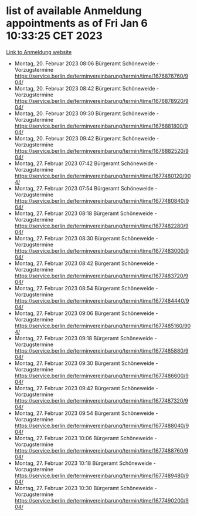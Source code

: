 # list of available Anmeldung appointments as of Fri Jan  6 10:33:25 CET 2023
[Link to Anmeldung website](https://service.berlin.de/terminvereinbarung/termin/tag.php?termin=0&anliegen[]=120686&dienstleisterlist=122210,122217,327316,122219,327312,122227,327314,122231,327346,122243,327348,122252,329742,122260,329745,122262,329748,122254,329751,122271,327278,122273,327274,122277,327276,330436,122280,327294,122282,327290,122284,327292,327539,122291,327270,122285,327266,122286,327264,122296,327268,150230,329760,122301,327282,122297,327286,122294,327284,122312,329763,122314,329775,122304,327330,122311,327334,122309,327332,122281,327352,122279,329772,122276,327324,122274,327326,122267,329766,122246,327318,122251,327320,122257,327322,122208,327298,122226,327300,121362,121364&herkunft=http%3A%2F%2Fservice.berlin.de%2Fdienstleistung%2F120686%2F)
- Montag, 20. Februar 2023 08:06 Bürgeramt Schöneweide - Vorzugstermine https://service.berlin.de/terminvereinbarung/termin/time/1676876760/904/
- Montag, 20. Februar 2023 08:42 Bürgeramt Schöneweide - Vorzugstermine https://service.berlin.de/terminvereinbarung/termin/time/1676878920/904/
- Montag, 20. Februar 2023 09:30 Bürgeramt Schöneweide - Vorzugstermine https://service.berlin.de/terminvereinbarung/termin/time/1676881800/904/
- Montag, 20. Februar 2023 09:42 Bürgeramt Schöneweide - Vorzugstermine https://service.berlin.de/terminvereinbarung/termin/time/1676882520/904/
- Montag, 27. Februar 2023 07:42 Bürgeramt Schöneweide - Vorzugstermine https://service.berlin.de/terminvereinbarung/termin/time/1677480120/904/
- Montag, 27. Februar 2023 07:54 Bürgeramt Schöneweide - Vorzugstermine https://service.berlin.de/terminvereinbarung/termin/time/1677480840/904/
- Montag, 27. Februar 2023 08:18 Bürgeramt Schöneweide - Vorzugstermine https://service.berlin.de/terminvereinbarung/termin/time/1677482280/904/
- Montag, 27. Februar 2023 08:30 Bürgeramt Schöneweide - Vorzugstermine https://service.berlin.de/terminvereinbarung/termin/time/1677483000/904/
- Montag, 27. Februar 2023 08:42 Bürgeramt Schöneweide - Vorzugstermine https://service.berlin.de/terminvereinbarung/termin/time/1677483720/904/
- Montag, 27. Februar 2023 08:54 Bürgeramt Schöneweide - Vorzugstermine https://service.berlin.de/terminvereinbarung/termin/time/1677484440/904/
- Montag, 27. Februar 2023 09:06 Bürgeramt Schöneweide - Vorzugstermine https://service.berlin.de/terminvereinbarung/termin/time/1677485160/904/
- Montag, 27. Februar 2023 09:18 Bürgeramt Schöneweide - Vorzugstermine https://service.berlin.de/terminvereinbarung/termin/time/1677485880/904/
- Montag, 27. Februar 2023 09:30 Bürgeramt Schöneweide - Vorzugstermine https://service.berlin.de/terminvereinbarung/termin/time/1677486600/904/
- Montag, 27. Februar 2023 09:42 Bürgeramt Schöneweide - Vorzugstermine https://service.berlin.de/terminvereinbarung/termin/time/1677487320/904/
- Montag, 27. Februar 2023 09:54 Bürgeramt Schöneweide - Vorzugstermine https://service.berlin.de/terminvereinbarung/termin/time/1677488040/904/
- Montag, 27. Februar 2023 10:06 Bürgeramt Schöneweide - Vorzugstermine https://service.berlin.de/terminvereinbarung/termin/time/1677488760/904/
- Montag, 27. Februar 2023 10:18 Bürgeramt Schöneweide - Vorzugstermine https://service.berlin.de/terminvereinbarung/termin/time/1677489480/904/
- Montag, 27. Februar 2023 10:30 Bürgeramt Schöneweide - Vorzugstermine https://service.berlin.de/terminvereinbarung/termin/time/1677490200/904/
